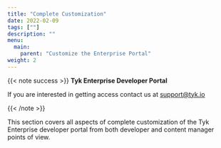 ```yaml
---
title: "Complete Customization"
date: 2022-02-09
tags: [""]
description: ""
menu:
  main:
    parent: "Customize the Enterprise Portal"
weight: 2
---
```


{{< note success >}}
**Tyk Enterprise Developer Portal**

If you are interested in getting access contact us at [support@tyk.io](<mailto:support@tyk.io?subject=Tyk Enterprise Portal Beta>)

{{< /note >}}

This section covers all aspects of complete customization of the Tyk Enterprise developer portal from both developer and content manager points of view.
